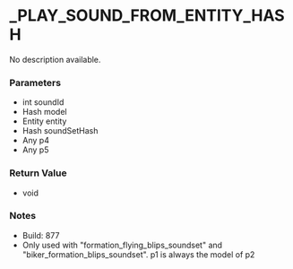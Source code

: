 # _PLAY_SOUND_FROM_ENTITY_HASH

No description available.

### Parameters
* int soundId
* Hash model
* Entity entity
* Hash soundSetHash
* Any p4
* Any p5

### Return Value
* void

### Notes
* Build: 877
* Only used with "formation_flying_blips_soundset" and "biker_formation_blips_soundset".
p1 is always the model of p2

